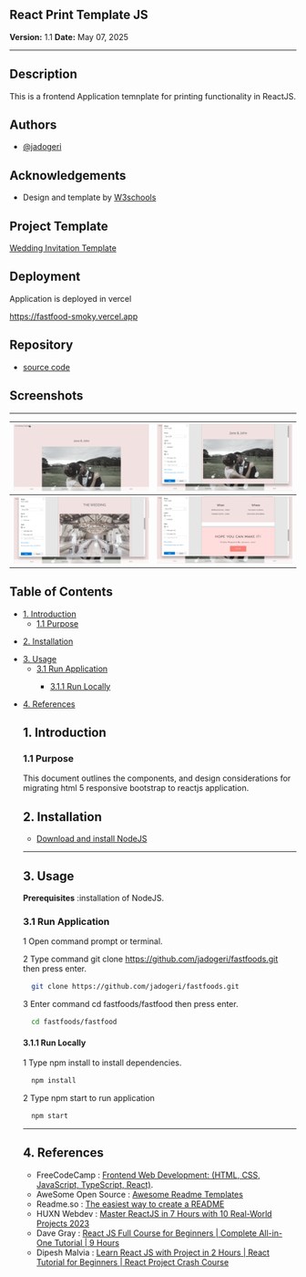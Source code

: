 ## **React Print Template JS**

**Version:** 1.1
**Date:** May 07, 2025

---

## Description

This is a frontend Application temnplate for printing functionality in ReactJS.

## Authors

- [@jadogeri](https://www.github.com/jadogeri)

## Acknowledgements

-  Design and template by [W3schools](https://www.w3schools.com/w3css/w3css_templates.asp/)

## Project Template

[Wedding Invitation Template](https://www.w3schools.com/w3css/tryw3css_templates_wedding.htm/)

## Deployment

Application is deployed in vercel

 [https://fastfood-smoky.vercel.app ](https://fastfood-smoky.vercel.app/)

## Repository

- [source code ](https://github.com/jadogeri/React_Print_Template_JS.git)

## Screenshots
-------------------------------------------------------------------------------------------------
| ![Screenshot 1](assets/images/screenshot1.png) | ![Screenshot 1](assets/images/screenshot2.png) |
| -------------------------------------------- | -------------------------------------------- |
| ![Screenshot 1](assets/images/screenshot3.png) | ![Screenshot 1](assets/images/screenshot4.png) |

## Table of Contents

<ul>
      <li><a href="#1-introduction">1. Introduction</a>
        <ul>
          <li><a href="#11-purpose">1.1 Purpose</a> </li>
        </ul>
      </li>
    </ul>
     <ul>
      <li><a href="#5-installation">2. Installation</a>
      </li>
    </ul> 
    <ul>
        <li><a href="#6-usage">3. Usage</a>
        <ul>
            <li><a href="#61-run-application">3.1 Run Application</a> </li>
            <ul>
              <li><a href="#611-run-locally">3.1.1 Run Locally</a> </li>
            </ul>
        </ul>
        </li>
    </ul> 
    <ul> 
        <li><a href="#10-references">4. References</a>
        </li>
    <ul>
</ul>


## **1. Introduction**

### **1.1 Purpose**

This document outlines the components, and design considerations for migrating html 5 responsive bootstrap to reactjs application.

## **2. Installation**

* [Download and install NodeJS](https://nodejs.org/en/download)

---

## **3. Usage**

**Prerequisites** :installation of NodeJS.

### **3.1 Run Application**

1 Open command prompt or terminal.

2 Type command git clone https://github.com/jadogeri/fastfoods.git then press enter.

```bash
  git clone https://github.com/jadogeri/fastfoods.git
```

3 Enter command cd fastfoods/fastfood then press enter.

```bash
  cd fastfoods/fastfood
```

#### **3.1.1 Run Locally**

1 Type npm install to install dependencies.

```bash
  npm install
```

2 Type npm start to run application

```bash
  npm start
```
---

## **4. References**

* FreeCodeCamp : [Frontend Web Development: (HTML, CSS, JavaScript, TypeScript, React)](https://www.youtube.com/watch?v=MsnQ5uepIa).
* AweSome Open Source : [Awesome Readme Templates](https://awesomeopensource.com/project/elangosundar/awesome-README-templates)
* Readme.so : [The easiest way to create a README](https://readme.so/)
* HUXN Webdev : [Master ReactJS in 7 Hours with 10 Real-World Projects 2023](https://www.youtube.com/watch?v=XrwsMN2IWnE/)
* Dave Gray : [React JS Full Course for Beginners | Complete All-in-One Tutorial | 9 Hours](https://www.youtube.com/watch?v=RVFAyFWO4go/)
* Dipesh Malvia : [Learn React JS with Project in 2 Hours | React Tutorial for Beginners | React Project Crash Course](https://www.youtube.com/watch?v=0riHps91AzE/)
